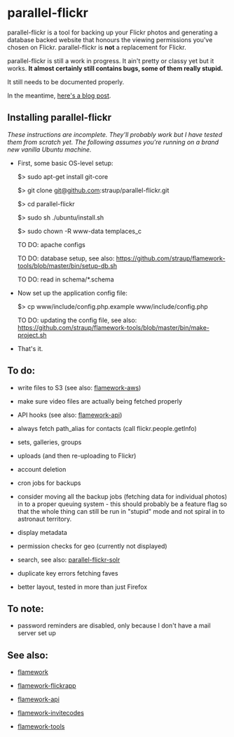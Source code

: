 parallel-flickr
==

parallel-flickr is a tool for backing up your Flickr photos and generating a database backed website that honours the viewing permissions you've chosen on Flickr. parallel-flickr is **not** a replacement for Flickr.

parallel-flickr is still a work in progress. It ain't pretty or classy yet but it works. **It almost certainly still contains bugs, some of them really stupid.**

It still needs to be documented properly.

In the meantime, [here's a blog post](http://www.aaronland.info/weblog/2011/10/14/pixelspace/#parallel-flickr).

Installing parallel-flickr
--

_These instructions are incomplete. They'll probably work but I have tested them from scratch yet. The following assumes you're running on a brand new vanilla Ubuntu machine._

* First, some basic OS-level setup:

	$> sudo apt-get install git-core

	$> git clone git@github.com:straup/parallel-flickr.git

	$> cd parallel-flickr

	$> sudo sh ./ubuntu/install.sh

	$> sudo chown -R www-data templaces_c

	TO DO: apache configs

	TO DO: database setup, see also: https://github.com/straup/flamework-tools/blob/master/bin/setup-db.sh

	TO DO: read in schema/*.schema

* Now set up the application config file:

	$> cp www/include/config.php.example www/include/config.php

	TO DO: updating the config file, see also: https://github.com/straup/flamework-tools/blob/master/bin/make-project.sh 

* That's it.

To do:
--

* write files to S3 (see also: [flamework-aws](https://github.com/straup/flamework-aws))

* make sure video files are actually being fetched properly

* API hooks (see also: [flamework-api](https://github.com/straup/flamework-api))

* always fetch path_alias for contacts (call flickr.people.getInfo)

* sets, galleries, groups

* uploads (and then re-uploading to Flickr)

* account deletion

* cron jobs for backups

* consider moving all the backup jobs (fetching data for individual photos) in to a proper queuing system - this should probably be a feature flag so that the whole thing can still be run in "stupid" mode and not spiral in to astronaut territory.

* display metadata

* permission checks for geo (currently not displayed)

* search, see also: [parallel-flickr-solr](https://github.com/straup/parallel-flickr-solr)

* duplicate key errors fetching faves

* better layout, tested in more than just Firefox

To note:
--

* password reminders are disabled, only because I don't have a mail server set up

See also:
--

* [flamework](https://github.com/straup/flamework)

* [flamework-flickrapp](https://github.com/straup/flamework-flickrapp)

* [flamework-api](https://github.com/straup/flamework-api)

* [flamework-invitecodes](https://github.com/straup/flamework-invitecodes)

* [flamework-tools](https://github.com/straup/flamework-tools)
